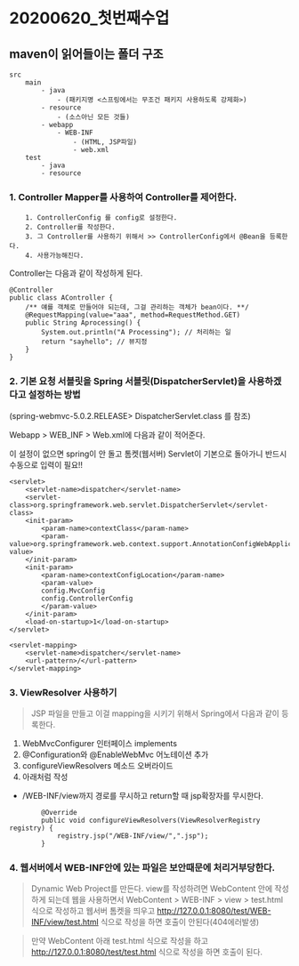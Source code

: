 # 20200620_첫번째수업

## maven이 읽어들이는 폴더 구조
```
src
	main
		- java
			- (패키지명 <스프링에서는 무조건 패키지 사용하도록 강제화>)
		- resource
			- (소스아닌 모든 것들)
		- webapp
			- WEB-INF
				- (HTML, JSP파일)
				- web.xml
	test
		- java
		- resource
```

### 1. Controller Mapper를 사용하여 Controller를 제어한다.
```
	1. ControllerConfig 를 config로 설정한다.
	2. Controller를 작성한다.
	3. 그 Controller를 사용하기 위해서 >> ControllerConfig에서 @Bean을 등록한다.
	4. 사용가능해진다.	
```

Controller는 다음과 같이 작성하게 된다.

```
@Controller
public class AController {
	/** 얘를 객체로 만들어야 되는데, 그걸 관리하는 객체가 bean이다. **/
	@RequestMapping(value="aaa", method=RequestMethod.GET)
	public String Aprocessing() {
		System.out.println("A Processing"); // 처리하는 일
		return "sayhello"; // 뷰지정
	}
}
```

### 2. 기본 요청 서블릿을 Spring 서블릿(DispatcherServlet)을 사용하겠다고 설정하는 방법

(spring-webmvc-5.0.2.RELEASE> DispatcherServlet.class 를 참조)

Webapp > WEB_INF > Web.xml에 다음과 같이 적어준다.

이 설정이 없으면 spring이 안 돌고 톰켓(웹서버) Servlet이 기본으로 돌아가니 반드시 수동으로 입력이 필요!!

```
<servlet>
	<servlet-name>dispatcher</servlet-name>
	<servlet-class>org.springframework.web.servlet.DispatcherServlet</servlet-class>
	<init-param>
		<param-name>contextClass</param-name>
		<param-value>org.springframework.web.context.support.AnnotationConfigWebApplicationContext</param-value>	
	</init-param>
	<init-param>
		<param-name>contextConfigLocation</param-name>
		<param-value>
		config.MvcConfig
		config.ControllerConfig
		</param-value>	
	</init-param>
	<load-on-startup>1</load-on-startup>
</servlet>

<servlet-mapping>
	<servlet-name>dispatcher</servlet-name>
	<url-pattern>/</url-pattern>
</servlet-mapping>

```

### 3. ViewResolver 사용하기

> JSP 파일을 만들고 
> 이걸 mapping을 시키기 위해서 Spring에서 다음과 같이 등록한다.

1. WebMvcConfigurer 인터페이스 implements
2. @Configuration와 @EnableWebMvc 어노테이션 추가
3. configureViewResolvers 메소드 오버라이드
4. 아래처럼 작성
- /WEB-INF/view까지 경로를 무시하고 return할 때 jsp확장자를 무시한다.
```
		@Override
		public void configureViewResolvers(ViewResolverRegistry registry) {
			registry.jsp("/WEB-INF/view/",".jsp");
		}
```

### 4. 웹서버에서 WEB-INF안에 있는 파일은 보안때문에 처리거부당한다.

> Dynamic Web Project를 만든다.
> view를 작성하려면 WebContent 안에 작성하게 되는데
> 웹을 사용하면서 WebContent > WEB-INF > view > test.html 식으로 작성하고
> 웹서버 톰켓을 띄우고
> http://127.0.0.1:8080/test/WEB-INF/view/test.html 식으로 작성을 하면 
> 호출이 안된다(404에러발생)

> 만약 WebContent 아래 test.html 식으로 작성을 하고 
> http://127.0.0.1:8080/test/test.html 식으로 작성을 하면
> 호출이 된다.